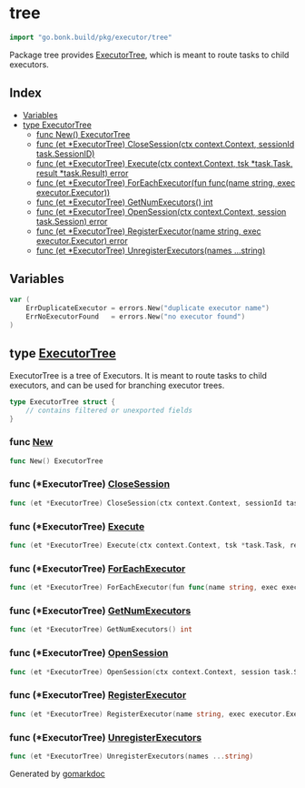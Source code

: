 <!-- Code generated by gomarkdoc. DO NOT EDIT -->

# tree

```go
import "go.bonk.build/pkg/executor/tree"
```

Package tree provides [ExecutorTree](<#ExecutorTree>), which is meant to route tasks to child executors.

## Index

- [Variables](<#variables>)
- [type ExecutorTree](<#ExecutorTree>)
  - [func New\(\) ExecutorTree](<#New>)
  - [func \(et \*ExecutorTree\) CloseSession\(ctx context.Context, sessionId task.SessionID\)](<#ExecutorTree.CloseSession>)
  - [func \(et \*ExecutorTree\) Execute\(ctx context.Context, tsk \*task.Task, result \*task.Result\) error](<#ExecutorTree.Execute>)
  - [func \(et \*ExecutorTree\) ForEachExecutor\(fun func\(name string, exec executor.Executor\)\)](<#ExecutorTree.ForEachExecutor>)
  - [func \(et \*ExecutorTree\) GetNumExecutors\(\) int](<#ExecutorTree.GetNumExecutors>)
  - [func \(et \*ExecutorTree\) OpenSession\(ctx context.Context, session task.Session\) error](<#ExecutorTree.OpenSession>)
  - [func \(et \*ExecutorTree\) RegisterExecutor\(name string, exec executor.Executor\) error](<#ExecutorTree.RegisterExecutor>)
  - [func \(et \*ExecutorTree\) UnregisterExecutors\(names ...string\)](<#ExecutorTree.UnregisterExecutors>)


## Variables

<a name="ErrDuplicateExecutor"></a>

```go
var (
    ErrDuplicateExecutor = errors.New("duplicate executor name")
    ErrNoExecutorFound   = errors.New("no executor found")
)
```

<a name="ExecutorTree"></a>
## type [ExecutorTree](<tree.go#L21-L23>)

ExecutorTree is a tree of Executors. It is meant to route tasks to child executors, and can be used for branching executor trees.

```go
type ExecutorTree struct {
    // contains filtered or unexported fields
}
```

<a name="New"></a>
### func [New](<tree.go#L33>)

```go
func New() ExecutorTree
```



<a name="ExecutorTree.CloseSession"></a>
### func \(\*ExecutorTree\) [CloseSession](<tree.go#L115>)

```go
func (et *ExecutorTree) CloseSession(ctx context.Context, sessionId task.SessionID)
```



<a name="ExecutorTree.Execute"></a>
### func \(\*ExecutorTree\) [Execute](<tree.go#L121-L125>)

```go
func (et *ExecutorTree) Execute(ctx context.Context, tsk *task.Task, result *task.Result) error
```



<a name="ExecutorTree.ForEachExecutor"></a>
### func \(\*ExecutorTree\) [ForEachExecutor](<tree.go#L150>)

```go
func (et *ExecutorTree) ForEachExecutor(fun func(name string, exec executor.Executor))
```



<a name="ExecutorTree.GetNumExecutors"></a>
### func \(\*ExecutorTree\) [GetNumExecutors](<tree.go#L141>)

```go
func (et *ExecutorTree) GetNumExecutors() int
```



<a name="ExecutorTree.OpenSession"></a>
### func \(\*ExecutorTree\) [OpenSession](<tree.go#L106>)

```go
func (et *ExecutorTree) OpenSession(ctx context.Context, session task.Session) error
```



<a name="ExecutorTree.RegisterExecutor"></a>
### func \(\*ExecutorTree\) [RegisterExecutor](<tree.go#L39>)

```go
func (et *ExecutorTree) RegisterExecutor(name string, exec executor.Executor) error
```



<a name="ExecutorTree.UnregisterExecutors"></a>
### func \(\*ExecutorTree\) [UnregisterExecutors](<tree.go#L81>)

```go
func (et *ExecutorTree) UnregisterExecutors(names ...string)
```



Generated by [gomarkdoc](<https://github.com/princjef/gomarkdoc>)
